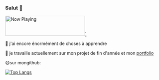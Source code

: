### Salut 👋

<!--
**ay-belbachir/ay-belbachir** is a ✨ _special_ ✨ repository because its `README.md` (this file) appears on your GitHub profile.

Here are some ideas to get you started:

🔭 I’m currently working on ...
- 🌱 I’m currently learning ...
- 👯 I’m looking to collaborate on ...
- 🤔 I’m looking for help with ...
- 💬 Ask me about ...
- 📫 How to reach me: ...
- 😄 Pronouns: ...
- ⚡ Fun fact: ...
-->
<a href="https://now-playing-profile-mu.vercel.app?open">
    <img src="https://now-playing-profile-mu.vercel.app" width="256" height="64" alt="Now Playing">`
</a>



🌱 j'ai encore énormément de choses à apprendre

🔭 je travaille actuellement sur mon projet de fin d'année et mon [portfolio](https://github.com/ay-belbachir/portefolio_Ayoub_Belbachir_SIO_SISR)

😄sur mongithub:


[![Top Langs](https://github-readme-stats.vercel.app/api/top-langs/?username=ay-belbachir)](https://github.com/ay-belbachir/github-readme-stats&theme=radical)
